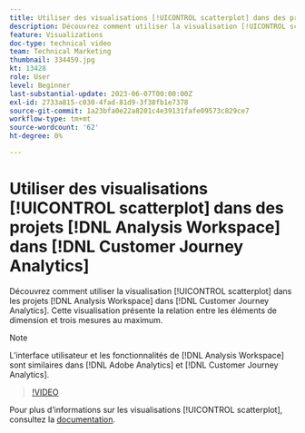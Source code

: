 ```yaml
---
title: Utiliser des visualisations [!UICONTROL scatterplot] dans des projets  [!DNL Analysis Workspace]
description: Découvrez comment utiliser la visualisation [!UICONTROL scatterplot] dans [!DNL Analysis Workspace] des projets dans [!DNL Customer Journey Analytics].
feature: Visualizations
doc-type: technical video
team: Technical Marketing
thumbnail: 334459.jpg
kt: 13428
role: User
level: Beginner
last-substantial-update: 2023-06-07T00:00:00Z
exl-id: 2733a815-c030-4fad-81d9-3f38fb1e7378
source-git-commit: 1a23bfa0e22a8201c4e39131fafe09573c829ce7
workflow-type: tm+mt
source-wordcount: '62'
ht-degree: 0%

---
```


# Utiliser des visualisations [!UICONTROL  scatterplot] dans des projets [!DNL Analysis Workspace] dans [!DNL Customer Journey Analytics]

Découvrez comment utiliser la visualisation [!UICONTROL scatterplot] dans les projets [!DNL Analysis Workspace] dans [!DNL Customer Journey Analytics]. Cette visualisation présente la relation entre les éléments de dimension et trois mesures au maximum.

>[!NOTE]
>
>L’interface utilisateur et les fonctionnalités de [!DNL Analysis Workspace] sont similaires dans [!DNL Adobe Analytics] et [!DNL Customer Journey Analytics].

>[!VIDEO](https://video.tv.adobe.com/v/334459/?quality=12&learn=on)

Pour plus d’informations sur les visualisations [!UICONTROL scatterplot], consultez la [documentation](https://experienceleague.adobe.com/docs/analytics-platform/using/cja-workspace/visualizations/scatterplot.html).
